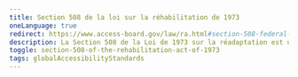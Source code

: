 ```yaml
---
title: Section 508 de la loi sur la réhabilitation de 1973
oneLanguage: true
redirect: https://www.access-board.gov/law/ra.html#section-508-federal-electronic-and-information-technology
description: La Section 508 de la Loi de 1973 sur la réadaptation est une loi fédérale américaine qui exige que les agences fédérales rendent leur Technologie de l'Information et de la Communication (TIC) accessible aux personnes handicapées. Adoptée pour éliminer les obstacles dans la technologie de l'information, la loi stipule que les agences fédérales doivent développer, acquérir et entretenir une technologie garantissant un accès comparable aux personnes handicapées, couvrant un éventail de technologies telles que les sites Web, les logiciels, le matériel informatique et le multimédia. Les normes établies par la Section 508 visent à garantir que les personnes handicapées puissent accéder et utiliser l'information et les données de manière comparable à celles sans handicap, favorisant l'inclusion et une participation égale dans le domaine numérique. La conformité à la Section 508 profite non seulement aux agences fédérales, mais influence également les pratiques industrielles en encourageant l'adoption de normes d'accessibilité plus larges.
toggle: section-508-of-the-rehabilitation-act-of-1973
tags: globalAccessibilityStandards
---
```

